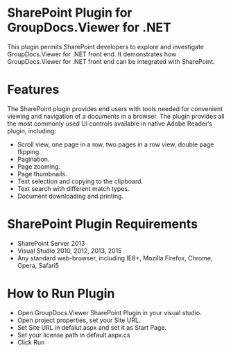 # SharePoint Plugin for GroupDocs.Viewer for .NET

This plugin permits SharePoint developers to explore and investigate GroupDocs.Viewer for .NET front end. It demonstrates how GroupDocs.Viewer for .NET front end can be integrated with SharePoint.

# Features

The SharePoint plugin provides end users with tools needed for  convenient viewing and navigation of a documents in a browser. The  plugin provides all the most commonly used UI controls available in  native Adobe Reader’s plugin, including:
* Scroll view, one page in a row, two pages in a row view, double page flipping.
* Pagination.
* Page zooming.
* Page thumbnails.
* Text selection and copying to the clipboard.
* Text search with different match types.
* Document downloading and printing.

# SharePoint Plugin Requirements

* SharePoint Server 2013
* Visual Studio 2010, 2012, 2013, 2015
* Any standard web-browser, including IE8+, Mozilla Firefox, Chrome, Opera, Safari5

# How to Run Plugin

* Open GroupDocs.Viewer SharePoint Plugin in your visual studio.
* Open project properties, set your Site URL.
* Set Site URL in defalut.aspx and set it as Start Page.
* Set your license path in default.aspx.cs
* Click Run





